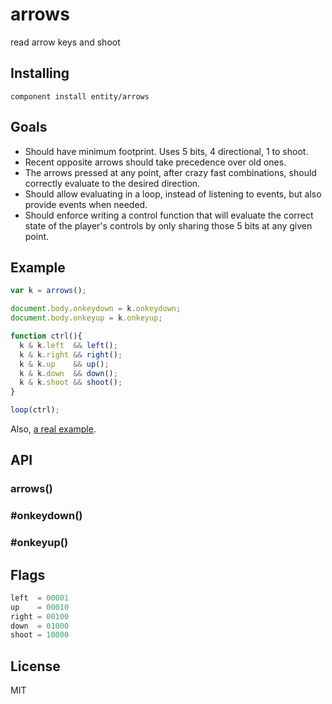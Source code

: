 
# arrows

read arrow keys and shoot

## Installing

`component install entity/arrows`

## Goals

- Should have minimum footprint. Uses 5 bits, 4 directional, 1 to shoot.
- Recent opposite arrows should take precedence over old ones.
- The arrows pressed at any point, after crazy fast combinations, should
  correctly evaluate to the desired direction.
- Should allow evaluating in a loop, instead of listening to events, but
  also provide events when needed.
- Should enforce writing a control function that will evaluate the correct
  state of the player's controls by only sharing those 5 bits at any
  given point.

## Example

```js
var k = arrows();

document.body.onkeydown = k.onkeydown;
document.body.onkeyup = k.onkeyup;

function ctrl(){
  k & k.left  && left();
  k & k.right && right();
  k & k.up    && up();
  k & k.down  && down();
  k & k.shoot && shoot();
}

loop(ctrl);
```

Also, [a real example](https://github.com/entity/arrows/blob/master/example.js).

## API

### arrows()

### #onkeydown()

### #onkeyup()

## Flags

```js
left  = 00001
up    = 00010
right = 00100
down  = 01000
shoot = 10000
```

## License

MIT
